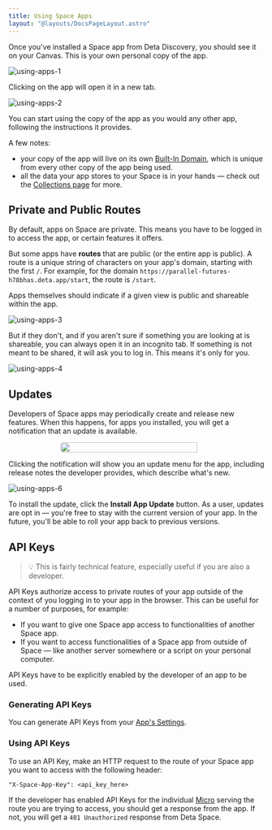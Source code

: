 ```yaml
---
title: Using Space Apps
layout: "@layouts/DocsPageLayout.astro"
---
```


Once you've installed a Space app from Deta Discovery, you should see it on your Canvas. This is your own personal copy of the app.

![using-apps-1](/docs_assets/use/using-apps-1.png)

Clicking on the app will open it in a new tab.

![using-apps-2](/docs_assets/use/using-apps-2.png)

You can start using the copy of the app as you would any other app, following the instructions it provides.

A few notes:

- your copy of the app will live on its own [Built-In Domain](/docs/en/use/space-apps/domains#built-in-domain), which is unique from every other copy of the app being used.
- all the data your app stores to your Space is in your hands — check out the [Collections page](/docs/en/use/your-data/collections) for more.

## Private and Public Routes

By default, apps on Space are private. This means you have to be logged in to access the app, or certain features it offers.

But some apps have **routes** that are public (or the entire app is public). A route is a unique string of characters on your app's domain, starting with the first `/`. For example, for the domain `https://parallel-futures-h78bhas.deta.app/start`, the route is `/start`.

Apps themselves should indicate if a given view is public and shareable within the app.

![using-apps-3](/docs_assets/use/using-apps-3.png)

But if they don't, and if you aren't sure if something you are looking at is shareable, you can always open it in an incognito tab. If something is not meant to be shared, it will ask you to log in. This means it's only for you.

![using-apps-4](/docs_assets/use/using-apps-4.png)

## Updates

Developers of Space apps may periodically create and release new features. When this happens, for apps you installed, you will get a notification that an update is available.

<div style="display:flex; justify-content: center;"><img style="border-radius: 5px; width: 90%; max-width:300px;" src="/docs_assets/use/using-apps-5.png"/></div>

Clicking the notification will show you an update menu for the app, including release notes the developer provides, which describe what's new.

![using-apps-6](/docs_assets/use/using-apps-6.png)

To install the update, click the **Install App Update** button. As a user, updates are opt in — you're free to stay with the current version of your app. In the future, you'll be able to roll your app back to previous versions.

## API Keys


> 💡 This is fairly technical feature, especially useful if you are also a developer.

API Keys authorize access to private routes of your app outside of the context of you logging in to your app in the browser. This can be useful for a number of purposes, for example:

- If you want to give one Space app access to functionalities of another Space app.
- If you want to access functionalities of a Space app from outside of Space — like another server somewhere or a script on your personal computer.

API Keys have to be explicitly enabled by the developer of an app to be used.

### Generating API Keys

You can generate API Keys from your [App's Settings](/docs/en/use/space-apps/settings#generating-keys).

### Using API Keys

To use an API Key, make an HTTP request to the route of your Space app you want to access with the following header:

```
"X-Space-App-Key": <api_key_here>
```

If the developer has enabled API Keys for the individual [Micro](/docs/en/build/fundamentals/the-space-runtime/micros) serving the route you are trying to access, you should get a response from the app. If not, you will get a `401 Unauthorized` response from Deta Space.
